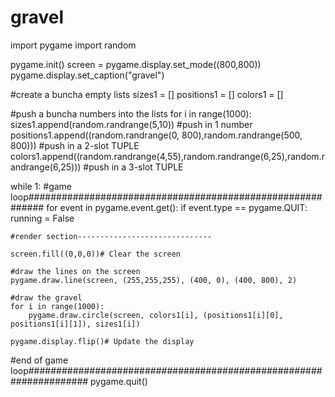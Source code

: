 # gravel
import pygame
import random


pygame.init()
screen = pygame.display.set_mode((800,800))
pygame.display.set_caption("gravel")

#create a buncha empty lists
sizes1 = []
positions1 = []
colors1 = []


#push a buncha numbers into the lists
for i in range(1000):
    sizes1.append(random.randrange(5,10)) #push in 1 number
    positions1.append((random.randrange(0, 800),random.randrange(500, 800))) #push in a 2-slot TUPLE
    colors1.append((random.randrange(4,55),random.randrange(6,25),random.randrange(6,25))) #push in a 3-slot TUPLE



while 1: #game loop###########################################################
    for event in pygame.event.get():
        if event.type == pygame.QUIT:
            running = False

    #render section------------------------------
    
    screen.fill((0,0,0))# Clear the screen

    #draw the lines on the screen
    pygame.draw.line(screen, (255,255,255), (400, 0), (400, 800), 2)

    #draw the gravel
    for i in range(1000):
        pygame.draw.circle(screen, colors1[i], (positions1[i][0], positions1[i][1]), sizes1[i])
    
    pygame.display.flip()# Update the display

#end of game loop###################################################################
pygame.quit()
